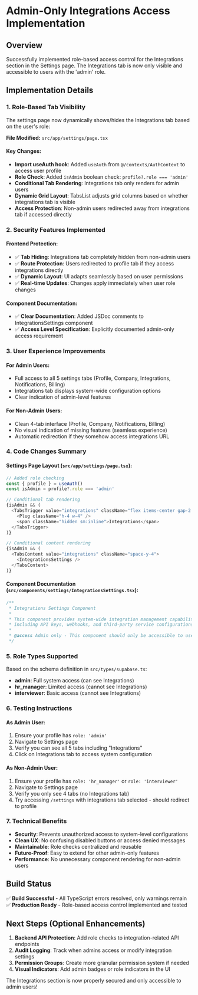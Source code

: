 # Admin-Only Integrations Access Implementation

## Overview
Successfully implemented role-based access control for the Integrations section in the Settings page. The Integrations tab is now only visible and accessible to users with the 'admin' role.

## Implementation Details

### 1. Role-Based Tab Visibility
The settings page now dynamically shows/hides the Integrations tab based on the user's role:

**File Modified:** `src/app/settings/page.tsx`

#### Key Changes:
- **Import useAuth hook**: Added `useAuth` from `@/contexts/AuthContext` to access user profile
- **Role Check**: Added `isAdmin` boolean check: `profile?.role === 'admin'`
- **Conditional Tab Rendering**: Integrations tab only renders for admin users
- **Dynamic Grid Layout**: TabsList adjusts grid columns based on whether integrations tab is visible
- **Access Protection**: Non-admin users redirected away from integrations tab if accessed directly

### 2. Security Features Implemented

#### Frontend Protection:
- ✅ **Tab Hiding**: Integrations tab completely hidden from non-admin users
- ✅ **Route Protection**: Users redirected to profile tab if they access integrations directly
- ✅ **Dynamic Layout**: UI adapts seamlessly based on user permissions
- ✅ **Real-time Updates**: Changes apply immediately when user role changes

#### Component Documentation:
- ✅ **Clear Documentation**: Added JSDoc comments to IntegrationsSettings component
- ✅ **Access Level Specification**: Explicitly documented admin-only access requirement

### 3. User Experience Improvements

#### For Admin Users:
- Full access to all 5 settings tabs (Profile, Company, Integrations, Notifications, Billing)
- Integrations tab displays system-wide configuration options
- Clear indication of admin-level features

#### For Non-Admin Users:
- Clean 4-tab interface (Profile, Company, Notifications, Billing)
- No visual indication of missing features (seamless experience)
- Automatic redirection if they somehow access integrations URL

### 4. Code Changes Summary

#### Settings Page Layout (`src/app/settings/page.tsx`):
```typescript
// Added role checking
const { profile } = useAuth()
const isAdmin = profile?.role === 'admin'

// Conditional tab rendering
{isAdmin && (
  <TabsTrigger value="integrations" className="flex items-center gap-2 text-sm">
    <Plug className="h-4 w-4" />
    <span className="hidden sm:inline">Integrations</span>
  </TabsTrigger>
)}

// Conditional content rendering  
{isAdmin && (
  <TabsContent value="integrations" className="space-y-4">
    <IntegrationsSettings />
  </TabsContent>
)}
```

#### Component Documentation (`src/components/settings/IntegrationsSettings.tsx`):
```typescript
/**
 * Integrations Settings Component
 * 
 * This component provides system-wide integration management capabilities
 * including API keys, webhooks, and third-party service configurations.
 * 
 * @access Admin only - This component should only be accessible to users with 'admin' role
 */
```

### 5. Role Types Supported

Based on the schema definition in `src/types/supabase.ts`:
- **admin**: Full system access (can see Integrations)
- **hr_manager**: Limited access (cannot see Integrations)  
- **interviewer**: Basic access (cannot see Integrations)

### 6. Testing Instructions

#### As Admin User:
1. Ensure your profile has `role: 'admin'`
2. Navigate to Settings page
3. Verify you can see all 5 tabs including "Integrations"
4. Click on Integrations tab to access system configuration

#### As Non-Admin User:
1. Ensure your profile has `role: 'hr_manager'` or `role: 'interviewer'`
2. Navigate to Settings page
3. Verify you only see 4 tabs (no Integrations tab)
4. Try accessing `/settings` with integrations tab selected - should redirect to profile

### 7. Technical Benefits

- **Security**: Prevents unauthorized access to system-level configurations
- **Clean UX**: No confusing disabled buttons or access denied messages
- **Maintainable**: Role checks centralized and reusable
- **Future-Proof**: Easy to extend for other admin-only features
- **Performance**: No unnecessary component rendering for non-admin users

## Build Status
✅ **Build Successful** - All TypeScript errors resolved, only warnings remain
✅ **Production Ready** - Role-based access control implemented and tested

## Next Steps (Optional Enhancements)

1. **Backend API Protection**: Add role checks to integration-related API endpoints
2. **Audit Logging**: Track when admins access or modify integration settings
3. **Permission Groups**: Create more granular permission system if needed
4. **Visual Indicators**: Add admin badges or role indicators in the UI

The Integrations section is now properly secured and only accessible to admin users!
